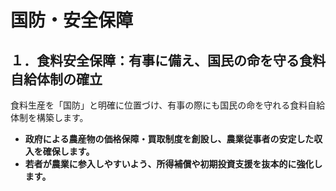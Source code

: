 # 国防・安全保障

## １．食料安全保障：有事に備え、国民の命を守る食料自給体制の確立
食料生産を「国防」と明確に位置づけ、有事の際にも国民の命を守れる食料自給体制を構築します。

*   **政府による農産物の価格保障・買取制度を創設し、農業従事者の安定した収入を確保します。**
*   **若者が農業に参入しやすいよう、所得補償や初期投資支援を抜本的に強化します。**
